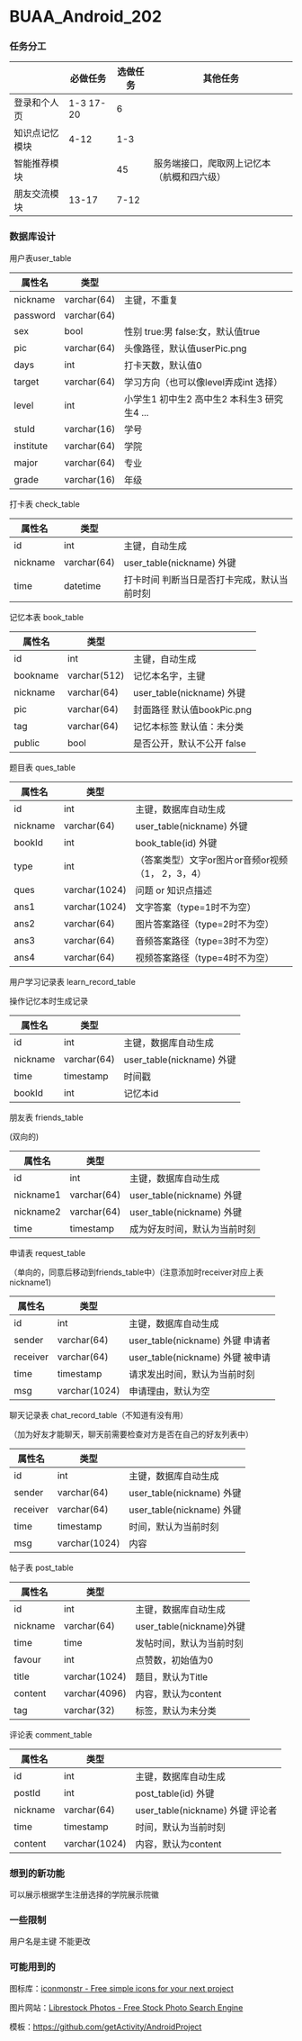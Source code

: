 # BUAA_Android_202
### 任务分工

|                | 必做任务  | 选做任务 | 其他任务                                   |
| -------------- | --------- | -------- | ------------------------------------------ |
| 登录和个人页   | 1-3 17-20 | 6        |                                            |
| 知识点记忆模块 | 4-12      | 1-3      |                                            |
| 智能推荐模块   |           | 45       | 服务端接口，爬取网上记忆本（航概和四六级） |
| 朋友交流模块   | 13-17     | 7-12     |                                            |



### 数据库设计

用户表user_table

| 属性名    | 类型        |                                             |
| --------- | ----------- | ------------------------------------------- |
| nickname  | varchar(64) | 主键，不重复                                |
| password  | varchar(64) |                                             |
| sex       | bool        | 性别 true:男 false:女，默认值true           |
| pic       | varchar(64) | 头像路径，默认值userPic.png                 |
| days      | int         | 打卡天数，默认值0                           |
| target    | varchar(64) | 学习方向（也可以像level弄成int 选择）       |
| level     | int         | 小学生1 初中生2 高中生2 本科生3 研究生4 ... |
| stuId     | varchar(16) | 学号                                        |
| institute | varchar(64) | 学院                                        |
| major     | varchar(64) | 专业                                        |
| grade     | varchar(16) | 年级                                        |



打卡表 check_table

| 属性名   | 类型        |                                             |
| -------- | ----------- | ------------------------------------------- |
| id       | int         | 主键，自动生成                              |
| nickname | varchar(64) | user_table(nickname) 外键                   |
| time     | datetime    | 打卡时间 判断当日是否打卡完成，默认当前时刻 |



记忆本表 book_table

| 属性名   | 类型         |                            |
| -------- | ------------ | -------------------------- |
| id       | int          | 主键，自动生成             |
| bookname | varchar(512) | 记忆本名字，主键           |
| nickname | varchar(64)  | user_table(nickname) 外键  |
| pic      | varchar(64)  | 封面路径 默认值bookPic.png |
| tag      | varchar(64)  | 记忆本标签 默认值：未分类  |
| public   | bool         | 是否公开，默认不公开 false |



题目表 ques_table

| 属性名   | 类型          |                                                   |
| -------- | ------------- | ------------------------------------------------- |
| id       | int           | 主键，数据库自动生成                              |
| nickname | varchar(64)   | user_table(nickname) 外键                         |
| bookId   | int           | book_table(id) 外键                               |
| type     | int           | （答案类型）文字or图片or音频or视频（1， 2，3，4） |
| ques     | varchar(1024) | 问题 or 知识点描述                                |
| ans1     | varchar(1024) | 文字答案（type=1时不为空）                        |
| ans2     | varchar(64)   | 图片答案路径（type=2时不为空）                    |
| ans3     | varchar(64)   | 音频答案路径（type=3时不为空）                    |
| ans4     | varchar(64)   | 视频答案路径（type=4时不为空）                    |



用户学习记录表 learn_record_table

操作记忆本时生成记录

| 属性名   | 类型        |                           |
| -------- | ----------- | ------------------------- |
| id       | int         | 主键，数据库自动生成      |
| nickname | varchar(64) | user_table(nickname) 外键 |
| time     | timestamp   | 时间戳                    |
| bookId   | int         | 记忆本id                  |



朋友表 friends_table

(双向的)

| 属性名    | 类型        |                              |
| --------- | ----------- | ---------------------------- |
| id        | int         | 主键，数据库自动生成         |
| nickname1 | varchar(64) | user_table(nickname) 外键    |
| nickname2 | varchar(64) | user_table(nickname) 外键    |
| time      | timestamp   | 成为好友时间，默认为当前时刻 |



申请表 request_table

（单向的，同意后移动到friends_table中）(注意添加时receiver对应上表nickname1)

| 属性名   | 类型          |                                   |
| -------- | ------------- | --------------------------------- |
| id       | int           | 主键，数据库自动生成              |
| sender   | varchar(64)   | user_table(nickname) 外键  申请者 |
| receiver | varchar(64)   | user_table(nickname) 外键  被申请 |
| time     | timestamp     | 请求发出时间，默认为当前时刻      |
| msg      | varchar(1024) | 申请理由，默认为空                |



聊天记录表 chat_record_table（不知道有没有用）

（加为好友才能聊天，聊天前需要检查对方是否在自己的好友列表中）

| 属性名   | 类型          |                           |
| -------- | ------------- | ------------------------- |
| id       | int           | 主键，数据库自动生成      |
| sender   | varchar(64)   | user_table(nickname) 外键 |
| receiver | varchar(64)   | user_table(nickname) 外键 |
| time     | timestamp     | 时间，默认为当前时刻      |
| msg      | varchar(1024) | 内容                      |



帖子表 post_table

| 属性名   | 类型          |                          |
| -------- | ------------- | ------------------------ |
| id       | int           | 主键，数据库自动生成     |
| nickname | varchar(64)   | user_table(nickname)外键 |
| time     | time          | 发帖时间，默认为当前时刻 |
| favour   | int           | 点赞数，初始值为0        |
| title    | varchar(1024) | 题目，默认为Title        |
| content  | varchar(4096) | 内容，默认为content      |
| tag      | varchar(32)   | 标签，默认为未分类       |



评论表 comment_table

| 属性名   | 类型          |                                   |
| -------- | ------------- | --------------------------------- |
| id       | int           | 主键，数据库自动生成              |
| postId   | int           | post_table(id) 外键               |
| nickname | varchar(64)   | user_table(nickname) 外键  评论者 |
| time     | timestamp     | 时间，默认为当前时刻              |
| content  | varchar(1024) | 内容，默认为content               |



### 想到的新功能

可以展示根据学生注册选择的学院展示院徽



### 一些限制

用户名是主键 不能更改



### 可能用到的

图标库：[iconmonstr - Free simple icons for your next project](https://iconmonstr.com/)

图片网站：[Librestock Photos - Free Stock Photo Search Engine](https://librestock.com/)

模板：https://github.com/getActivity/AndroidProject
